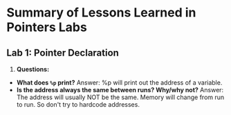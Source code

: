 # Summary of Lessons Learned in Pointers Labs

## Lab 1: Pointer Declaration

1. **Questions:**
- **What does `%p` print?**
    Answer: %p will print out the address of a variable.
- **Is the address always the same between runs? Why/why not?**
    Answer: The address will usually NOT be the same. Memory will change from run to run. So don't try to hardcode addresses.